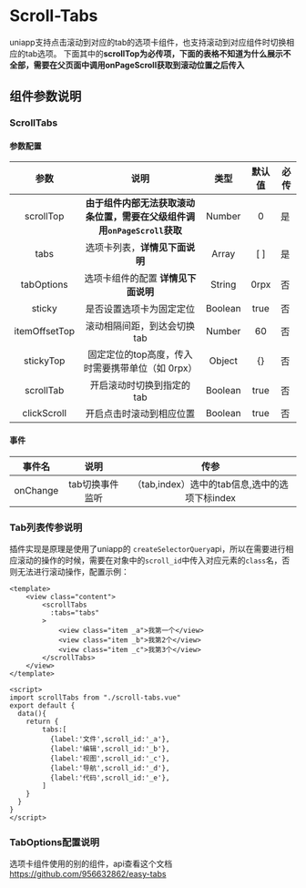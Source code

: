 # Scroll-Tabs

uniapp支持点击滚动到对应的tab的选项卡组件，也支持滚动到对应组件时切换相应的tab选项。
下面其中的**scrollTop为必传项，下面的表格不知道为什么展示不全部，需要在父页面中调用onPageScroll获取到滚动位置之后传入**

## 组件参数说明

### ScrollTabs

#### 参数配置

参数|说明|类型|默认值|必传
:-:|:--:|:-:|:-:|---
scrollTop|**由于组件内部无法获取滚动条位置，需要在父级组件调用`onPageScroll`获取**|Number|0|是
tabs|选项卡列表，**详情见下面说明**|Array|[ ]|是
tabOptions|选项卡组件的配置 **详情见下面说明**|String|0rpx|否
sticky|是否设置选项卡为固定定位|Boolean|true|否
itemOffsetTop|滚动相隔间距，到达会切换tab|Number|60|否
stickyTop|固定定位的top高度，传入时需要携带单位（如 0rpx）|Object|{}|否
scrollTab|开启滚动时切换到指定的tab|Boolean|true|否
clickScroll|开启点击时滚动到相应位置|Boolean|true|否

#### 事件

|  事件名  |      说明       |                      传参                      |
| :------: | :-------------: | :--------------------------------------------: |
| onChange | tab切换事件监听 | （tab,index）选中的tab信息,选中的选项下标index |



### Tab列表传参说明

插件实现是原理是使用了uniapp的 `createSelectorQuery`api，所以在需要进行相应滚动的操作的时候，需要在对象中的`scroll_id`中传入对应元素的`class`名，否则无法进行滚动操作，配置示例：

```vue
<template>
    <view class="content">
        <scrollTabs
          :tabs="tabs"
        >
            <view class="item _a">我第一个</view>
            <view class="item _b">我第2个</view>
            <view class="item _c">我第3个</view>
        </scrollTabs>
    </view>
</template>

<script>
import scrollTabs from "./scroll-tabs.vue"
export default {
  data(){
    return {
        tabs:[
          {label:'文件',scroll_id:'_a'},
          {label:'编辑',scroll_id:'_b'},
          {label:'视图',scroll_id:'_c'},
          {label:'导航',scroll_id:'_d'},
          {label:'代码',scroll_id:'_e'},
        ]
    }
  }
}
</script>
```



### TabOptions配置说明

选项卡组件使用的别的组件，api查看这个文档 https://github.com/956632862/easy-tabs
